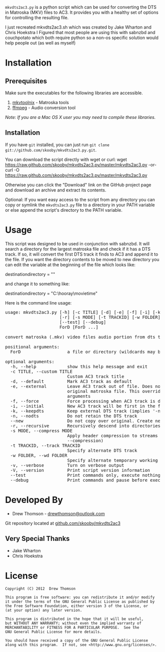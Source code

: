 `mkvdts2ac3.py` is a python script which can be used for converting the DTS in
Matroska (MKV) files to AC3. It provides you with a healthy set of options
for controlling the resulting file.

I just recreated mkvdts2ac3.sh which was created by Jake Wharton and Chris Hoekstra
I Figured that most people are using this with sabnzbd and couchpotato which both 
require python so a non-os specific solution would help people out (as well as myself)

Installation
============

Prerequisites
-------------
Make sure the executables for the following libraries are accessible.

1. [mkvtoolnix](http://www.bunkus.org/videotools/mkvtoolnix/) - Matroska tools
2. [ffmpeg](http://ffmpeg.org/) - Audio conversion tool

*Note: If you are a Mac OS X user you may need to compile these libraries.*

Installation
------------
If you have `git` installed, you can just run
`git clone git://github.com/skooby/mkvdts2ac3.py.git`.

You can download the script directly with wget or curl:
  wget https://raw.github.com/skooby/mkvdts2ac3.py/master/mkvdts2ac3.py
  -or-
  curl -O https://raw.github.com/skooby/mkvdts2ac3.py/master/mkvdts2ac3.py

Otherwise you can click the "Download" link on the GitHub project page and
download an archive and extract its contents.

Optional: If you want easy access to the script from any directory you can copy
or symlink the `mkvdts2ac3.py` file to a directory in your PATH variable or else
append the script's directory to the PATH variable.

Usage
=====

This script was designed to be used in conjunction with sabnzbd. It will search
a directory for the largest matroska file and check if it has a DTS track. If so,
it will convert the first DTS track it finds to AC3 and append it to the file.
If you want the directory contents to be moved to new directory you can edit the
variable at the beginning of the file which looks like:

destinationdirectory = ""

and change it to something like:

destinationdirectory = "C:\hooray\movietime"

Here is the command line usage:
<pre>
usage: mkvdts2ac3.py [-h] [-c TITLE] [-d] [-e] [-f] [-i] [-k] [-n] [--new]
                     [-r] [-s MODE] [-t TRACKID] [-w FOLDER] [-v] [-V]
                     [--test] [--debug]
                     ForD [ForD ...]

convert matroska (.mkv) video files audio portion from dts to ac3

positional arguments:
  ForD                  a file or directory (wildcards may be used)

optional arguments:
  -h, --help            show this help message and exit
  -c TITLE, --custom TITLE
                        Custom AC3 track title
  -d, --default         Mark AC3 track as default
  -e, --external        Leave AC3 track out of file. Does not modify the
                        original matroska file. This overrides '-n' and '-d'
                        arguments
  -f, --force           Force processing when AC3 track is detected
  -i, --initial         New AC3 track will be first in the file
  -k, --keepdts         Keep external DTS track (implies '-n')
  -n, --nodts           Do not retain the DTS track
  --new                 Do not copy over original. Create new adjacent file
  -r, --recursive       Recursively descend into directories
  -s MODE, --compress MODE
                        Apply header compression to streams (See mkvmerge's
                        --compression)
  -t TRACKID, --track TRACKID
                        Specify alternate DTS track
  -w FOLDER, --wd FOLDER
                        Specify alternate temporary working directory
  -v, --verbose         Turn on verbose output
  -V, --version         Print script version information
  --test                Print commands only, execute nothing
  --debug               Print commands and pause before executing each
</pre>

Developed By
============
* Drew Thomson - <drewthomson@outlook.com>

Git repository located at
[github.com/skooby/mkvdts2ac3](http://github.com/skooby/mkvdts2ac3)


Very Special Thanks
-------------------
* Jake Wharton
* Chris Hoekstra

License
=======

	Copyright (C) 2012  Drew Thomson
	
	This program is free software: you can redistribute it and/or modify
	it under the terms of the GNU General Public License as published by
	the Free Software Foundation, either version 3 of the License, or
	(at your option) any later version.
	
	This program is distributed in the hope that it will be useful,
	but WITHOUT ANY WARRANTY; without even the implied warranty of
	MERCHANTABILITY or FITNESS FOR A PARTICULAR PURPOSE.  See the
	GNU General Public License for more details.
	
	You should have received a copy of the GNU General Public License
	along with this program.  If not, see <http://www.gnu.org/licenses/>.